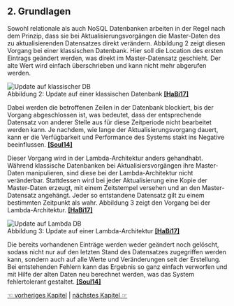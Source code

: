 ## 2. Grundlagen
Sowohl relationale als auch NoSQL Datenbanken arbeiten in der Regel nach dem Prinzip, dass sie bei Aktualisierungsvorgängen die Master-Daten des zu aktualisierenden Datensatzes direkt verändern. Abbildung 2 zeigt diesen Vorgang bei einer klassischen Datenbank. Hier soll die Location des ersten Eintrags geändert werden, was direkt im Master-Datensatz geschieht. Der alte Wert wird einfach überschrieben und kann nicht mehr abgerufen werden.

![Update auf klassischer DB](/images/Update-klassischeDB.png)  
Abbildung 2: Update auf einer klassischen Datenbank [**[HaBi17]**](7_Literaturverzeichnis.md)

Dabei werden die betroffenen Zeilen in der Datenbank blockiert, bis der Vorgang abgeschlossen ist, was bedeutet, dass der entsprechende Datensatz von anderer Stelle aus für diese Zeitperiode nicht bearbeitet werden kann. Je nachdem, wie lange der Aktualisierungsvorgang dauert, kann er die Verfügbarkeit und Performance des Systems stakt ins Negative beeinflussen. [**[Soul14]**](7_Literaturverzeichnis.md)  

Dieser Vorgang wird in der Lambda-Architektur anders gehandhabt. Während klassische Datenbanken bei Aktualisiersvorgängen ihre Master-Daten manipulieren, sind diese bei der Lambda-Architektur nicht veränderbar. Stattdessen wird bei jeder Aktualisierung eine Kopie der Master-Daten erzeugt, mit einem Zeitstempel versehen und an den Master-Datensatz angehängt. Jeder so entstandene Datensatz gilt zu einem bestimmten Zeitpunkt als wahr. Abbildung 3 zeigt den Vorgang bei der Lambda-Architektur. [**[HaBi17]**](7_Literaturverzeichnis.md)  
 
![Update auf Lambda DB](/images/Update-lambdaDB.png)  
Abbildung 3: Update auf einer Lambda-Architektur [**[HaBi17]**](7_Literaturverzeichnis.md)

Die bereits vorhandenen Einträge werden weder geändert noch gelöscht, sodass nicht nur auf den letzten Stand des Datensatzes zugegriffen werden kann, sondern auch auf alle Werte und Veränderungen seit der Erstellung.
Bei entstehenden Fehlern kann das Ergebnis so ganz einfach verworfen und mit Hilfe der alten Daten neu berechnet werden, was das System fehlertolerant gestaltet. [**[Soul14]**](7_Literaturverzeichnis.md)  

[☜ vorheriges Kapitel](1_Einleitung.md)
   |   [nächstes Kapitel ☞](3_Architektur.md)